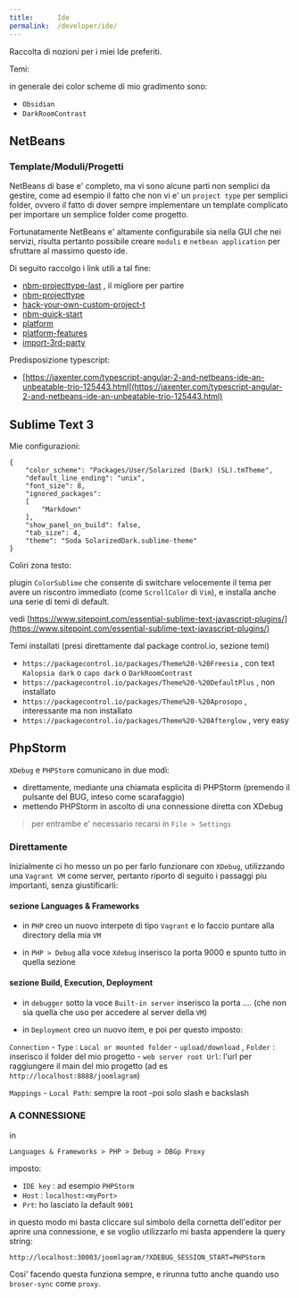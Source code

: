 ```yaml
---
title:      Ide
permalink:  /developer/ide/
---
```



Raccolta di nozioni per i miei Ide preferiti.

Temi:

in generale dei color scheme di mio gradimento sono:

- `Obsidian`
- `DarkRoomContrast`


NetBeans
---------

### Template/Moduli/Progetti

NetBeans di base e' completo, ma vi sono alcune parti non semplici da gestire,
come ad esempio il fatto che non vi e' un `project type` per semplici folder,
ovvero il fatto di dover sempre implementare un template complicato per importare un semplice folder come progetto.

Fortunatamente NetBeans e' altamente configurabile sia nella GUI che nei servizi,
risulta pertanto possibile creare `moduli` e `netbean application` per sfruttare al massimo questo ide.

Di seguito raccolgo i link utili a tal fine:

- [nbm-projecttype-last](https://platform.netbeans.org/tutorials/nbm-projecttype.html) , il migliore per partire
- [nbm-projecttype](https://platform.netbeans.org/tutorials/71/nbm-projecttype.html)
- [hack-your-own-custom-project-t](https://dzone.com/articles/hack-your-own-custom-project-t)
- [nbm-quick-start](https://platform.netbeans.org/tutorials/nbm-quick-start.html)
- [platform](https://netbeans.org/kb/trails/platform.html)
- [platform-features](https://netbeans.org/features/platform/features.html)
- [import-3rd-party](https://netbeans.org/kb/articles/freeform-import.html)

Predisposizione typescript:

- [https://jaxenter.com/typescript-angular-2-and-netbeans-ide-an-unbeatable-trio-125443.html](https://jaxenter.com/typescript-angular-2-and-netbeans-ide-an-unbeatable-trio-125443.html)


Sublime Text 3
---------------

Mie configurazioni:

````
{
	"color_scheme": "Packages/User/Solarized (Dark) (SL).tmTheme",
	"default_line_ending": "unix",
	"font_size": 8,
	"ignored_packages":
	[
		"Markdown"
	],
	"show_panel_on_build": false,
	"tab_size": 4,
	"theme": "Soda SolarizedDark.sublime-theme"
}
````

Coliri zona testo:

plugin `ColorSublime` che consente di switchare velocemente il tema per avere un riscontro immediato (come `ScrollColor` di `Vim`), e installa anche una serie di temi di default.


vedi [https://www.sitepoint.com/essential-sublime-text-javascript-plugins/](https://www.sitepoint.com/essential-sublime-text-javascript-plugins/)

Temi installati (presi direttamente dal package control.io, sezione temi)

- `https://packagecontrol.io/packages/Theme%20-%20Freesia` , con text `Kalopsia dark` o `capo dark` o `DarkRoomContrast`
- `https://packagecontrol.io/packages/Theme%20-%20DefaultPlus` , non installato
- `https://packagecontrol.io/packages/Theme%20-%20Aprosopo` , interessante ma non installato
- `https://packagecontrol.io/packages/Theme%20-%20Afterglow` , very easy



PhpStorm
-----------------

`XDebug` e `PHPStorm` comunicano in due modi:

- direttamente, mediante una chiamata esplicita di PHPStorm (premendo il pulsante del BUG, inteso come scarafaggio)
- mettendo PHPStorm in ascolto di una connessione diretta con XDebug

> per entrambe e' necessario recarsi in  `File > Settings`


### Direttamente

Inizialmente ci ho messo un po per farlo funzionare con `XDebug`, utilizzando una `Vagrant VM` come server,
pertanto riporto di seguito i passaggi piu importanti, senza giustificarli:


#### sezione Languages & Frameworks

- in `PHP`  creo un nuovo interpete di tipo `Vagrant` e lo faccio puntare alla directory della mia `VM`

- in `PHP > Debug` alla voce `Xdebug` inserisco la porta 9000 e spunto tutto in quella sezione

#### sezione Build, Execution, Deployment

- in `debugger` sotto la voce `Built-in server` inserisco la porta .... (che non sia quella che uso per accedere al server della `VM`)

- in `Deployment` creo un nuovo item, e poi per questo imposto:

`Connection`
	- `Type` : `Local or mounted folder`
	- `upload/download` , `Folder` : inserisco il folder del mio progetto
	- `web server root Url`: l'url per raggiungere il main del mio progetto (ad es `http://localhost:8888/joomlagram`)

`Mappings`
	- `Local Path`: sempre la root
	-poi solo slash e backslash


### A CONNESSIONE

in

`Languages & Frameworks > PHP > Debug > DBGp Proxy`

imposto:

- `IDE key` : ad esempio `PHPStorm`
- `Host` : `localhost:<myPort>`
- `Prt`: ho lasciato la default `9001`

in questo modo mi basta cliccare sul simbolo della cornetta dell'editor per aprire una connessione, e se voglio utilizzarlo mi basta appendere la query string:

````
http://localhost:30003/joomlagram/?XDEBUG_SESSION_START=PHPStorm
````

Cosi' facendo questa funziona sempre, e rirunna tutto anche quando uso `broser-sync` come `proxy`.
